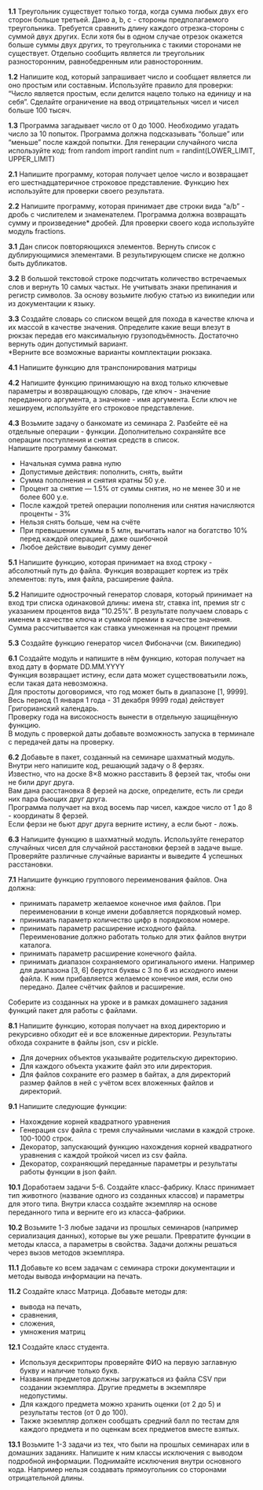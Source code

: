 
**1.1** Треугольник существует только тогда, когда сумма любых двух его сторон больше третьей. Дано a, b, c - стороны предполагаемого треугольника. Требуется сравнить длину каждого отрезка-стороны с суммой двух других. Если хотя бы в одном случае отрезок окажется больше суммы двух других, то треугольника с такими сторонами не существует. Отдельно сообщить является ли треугольник разносторонним, равнобедренным или равносторонним.

**1.2** Напишите код, который запрашивает число и сообщает является ли оно простым или составным. Используйте правило для проверки: “Число является простым, если делится нацело только на единицу и на себя”. Сделайте ограничение на ввод отрицательных чисел и чисел больше 100 тысяч.

**1.3** Программа загадывает число от 0 до 1000. Необходимо угадать число за 10 попыток. Программа должна подсказывать “больше” или “меньше” после каждой попытки. Для генерации случайного числа используйте код:
from random import randint
num = randint(LOWER_LIMIT, UPPER_LIMIT)

**2.1** Напишите программу, которая получает целое число и возвращает его шестнадцатеричное строковое представление. Функцию hex используйте для проверки своего результата.

**2.2** Напишите программу, которая принимает две строки вида “a/b” - дробь с числителем и знаменателем. Программа должна возвращать сумму и произведение* дробей. Для проверки своего кода используйте модуль fractions.

**3.1** Дан список повторяющихся элементов. Вернуть список с дублирующимися элементами. В результирующем списке не должно быть дубликатов.

**3.2** В большой текстовой строке подсчитать количество встречаемых слов и вернуть 10 самых частых. Не учитывать знаки препинания и регистр символов. За основу возьмите любую статью из википедии или из документации к языку.

**3.3** Создайте словарь со списком вещей для похода в качестве ключа и их массой в качестве значения. Определите какие вещи влезут в рюкзак передав его максимальную грузоподъёмность. Достаточно вернуть один допустимый вариант.  
*Верните все возможные варианты комплектации рюкзака.

**4.1** Напишите функцию для транспонирования матрицы

**4.2** Напишите функцию принимающую на вход только ключевые параметры и возвращающую словарь, где ключ - значение переданного аргумента, а значение - имя аргумента. Если ключ не хешируем, используйте его строковое представление.

**4.3** Возьмите задачу о банкомате из семинара 2. Разбейте её на отдельные операции - функции. Дополнительно сохраняйте все операции поступления и снятия средств в список.  
Напишите программу банкомат.  
* Начальная сумма равна нулю  
* Допустимые действия: пополнить, снять, выйти  
* Сумма пополнения и снятия кратны 50 у.е.  
* Процент за снятие — 1.5% от суммы снятия, но не менее 30 и не более 600 у.е.  
* После каждой третей операции пополнения или снятия начисляются проценты - 3%  
* Нельзя снять больше, чем на счёте  
* При превышении суммы в 5 млн, вычитать налог на богатство 10% перед каждой операцией, даже ошибочной  
* Любое действие выводит сумму денег

**5.1** Напишите функцию, которая принимает на вход строку - абсолютный путь до файла. Функция возвращает кортеж из трёх элементов: путь, имя файла, расширение файла.

**5.2** Напишите однострочный генератор словаря, который принимает на вход три списка одинаковой длины: имена str, ставка int, премия str с указанием процентов вида “10.25%”. В результате получаем словарь с именем в качестве ключа и суммой премии в качестве значения. Сумма рассчитывается как ставка умноженная на процент премии

**5.3** Создайте функцию генератор чисел Фибоначчи (см. Википедию)

**6.1** Создайте модуль и напишите в нём функцию, которая получает на вход дату в формате DD.MM.YYYY  
Функция возвращает истину, если дата может существоватьили ложь, если такая дата невозможна.  
Для простоты договоримся, что год может быть в диапазоне [1, 9999].  
Весь период (1 января 1 года - 31 декабря 9999 года) действует Григорианский календарь.  
Проверку года на високосность вынести в отдельную защищённую функцию.  
В модуль с проверкой даты добавьте возможность запуска в терминале с передачей даты на проверку.

**6.2** Добавьте в пакет, созданный на семинаре шахматный модуль. Внутри него напишите код, решающий задачу о 8 ферзях.  
Известно, что на доске 8×8 можно расставить 8 ферзей так, чтобы они не били друг друга.   
Вам дана расстановка 8 ферзей на доске, определите, есть ли среди них пара бьющих друг друга.   
Программа получает на вход восемь пар чисел, каждое число от 1 до 8 - координаты 8 ферзей.  
Если ферзи не бьют друг друга верните истину, а если бьют - ложь.

**6.3** Напишите функцию в шахматный модуль. Используйте генератор случайных чисел для случайной расстановки ферзей в задаче выше. Проверяйте различные случайные варианты и выведите 4 успешных расстановки.

**7.1** Напишите функцию группового переименования файлов. Она должна:  
* принимать параметр желаемое конечное имя файлов. При переименовании в конце имени добавляется порядковый номер.  
* принимать параметр количество цифр в порядковом номере.  
* принимать параметр расширение исходного файла. Переименование должно работать только для этих файлов внутри каталога.  
* принимать параметр расширение конечного файла.  
* принимать диапазон сохраняемого оригинального имени. Например для диапазона [3, 6] берутся буквы с 3 по 6 из исходного имени файла. К ним прибавляется желаемое конечное имя, если оно передано. Далее счётчик файлов и расширение.  

Соберите из созданных на уроке и в рамках домашнего задания функций пакет для работы с файлами.

**8.1** Напишите функцию, которая получает на вход директорию и рекурсивно обходит её и все вложенные директории. Результаты обхода сохраните в файлы json, csv и pickle.
- Для дочерних объектов указывайте родительскую директорию.  
- Для каждого объекта укажите файл это или директория.  
- Для файлов сохраните его размер в байтах, а для директорий размер файлов в ней с учётом всех вложенных файлов и директорий.

**9.1** Напишите следующие функции:
- Нахождение корней квадратного уравнения  
- Генерация csv файла с тремя случайными числами в каждой строке. 100-1000 строк.  
- Декоратор, запускающий функцию нахождения корней квадратного уравнения с каждой тройкой чисел из csv файла.  
- Декоратор, сохраняющий переданные параметры и результаты работы функции в json файл.

**10.1** Доработаем задачи 5-6. Создайте класс-фабрику.
Класс принимает тип животного (название одного из созданных классов) и параметры для этого типа.
Внутри класса создайте экземпляр на основе переданного типа и верните его из класса-фабрики.

**10.2** Возьмите 1-3 любые задачи из прошлых семинаров (например сериализация данных), которые вы уже решали. Превратите функции в методы класса, а параметры в свойства. Задачи должны решаться через вызов методов экземпляра.

**11.1** Добавьте ко всем задачам с семинара строки документации и методы вывода информации на печать.

**11.2** Создайте класс Матрица. Добавьте методы для:
- вывода на печать,
- сравнения,
- сложения,
- умножения матриц

**12.1** Создайте класс студента.
* Используя дескрипторы проверяйте ФИО на первую заглавную букву и наличие только букв.
* Названия предметов должны загружаться из файла CSV при создании экземпляра. Другие предметы в экземпляре недопустимы.
* Для каждого предмета можно хранить оценки (от 2 до 5) и результаты тестов (от 0 до 100).
* Также экземпляр должен сообщать средний балл по тестам для каждого предмета и по оценкам всех предметов вместе взятых.

**13.1** Возьмите 1-3 задачи из тех, что были на прошлых семинарах или в домашних заданиях. Напишите к ним классы исключения с выводом подробной информации. Поднимайте исключения внутри основного кода. Например нельзя создавать прямоугольник со сторонами отрицательной длины.

